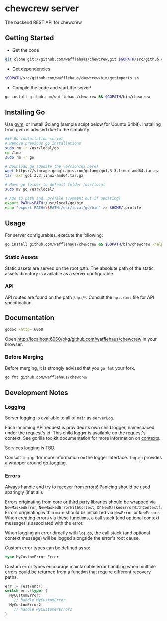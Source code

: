 # chewcrew server

The backend REST API for chewcrew

## Getting Started
* Get the code
```bash
git clone git://github.com/wafflehaus/chewcrew.git $GOPATH/src/github.com/wafflehaus/chewcrew
```

* Get dependencies
```bash
$GOPATH/src/github.com/wafflehaus/chewcrew/bin/getimports.sh
```
* Compile the code and start the server!
```bash
go install github.com/wafflehaus/chewcrew && $GOPATH/bin/chewcrew
```

## Installing Go
Use [gvm](https://github.com/moovweb/gvm), or install Golang (sample script below for Ubuntu 64bit). Installing from gvm is advised due to the simplicity.

```bash
### Go installation script
# Remove previous go installations
sudo rm -r /usr/local/go
cd /tmp
sudo rm -r go

# Download go (Update the version/OS here)
wget https://storage.googleapis.com/golang/go1.3.3.linux-amd64.tar.gz
tar -zxf go1.3.3.linux-amd64.tar.gz

# Move go folder to default folder /usr/local
sudo mv go /usr/local/

# Add to path and .profile (comment out if updating)
export PATH=$PATH:/usr/local/go/bin
echo "export PATH=\$PATH:/usr/local/go/bin" >> $HOME/.profile
```

## Usage

For server configurables, execute the following:

```bash
go install github.com/wafflehaus/chewcrew && $GOPATH/bin/chewcrew -help
```

### Static Assets

Static assets are served on the root path. The absolute path of the static assets directory is available as a server configurable.

### API

API routes are found on the path `/api/*`. Consult the `api.raml` file for API specification.

## Documentation

```bash
godoc -http=:6060
```

Open [http://localhost:6060/pkg/github.com/wafflehaus/chewcrew](http://localhost:6060/pkg/github.com/wafflehaus/chewcrew) in your browser.

### Before Merging

Before merging, it is strongly advised that you `go fmt` your fork.

```bash
go fmt github.com/wafflehaus/chewcrew
```

## Development Notes

### Logging

Server logging is available to all of `main` as `serverLog`.

Each incoming API request is provided its own child logger, namespaced under the request's id. This child logger is available on the request's context. See gorilla toolkit documentation for more information on [contexts](http://www.gorillatoolkit.org/pkg/context).

Services logging is TBD.

Consult `log.go` for more information on the logger interface. `log.go` provides a wrapper around [go-logging](https://github.com/op/go-logging).

### Errors

Always handle and try to recover from errors! Panicing should be used sparingly (if at all).

Errors originating from core or third party libraries should be wrapped via `NewMaskedError`, `NewMaskedErrorWithContext`, or `NewMaskedErrorWithContextf`. Errors originating within `main` should be initialized via `NewError` or `NewErrorf`. When creating errors via these functions, a call stack (and optional context message) is associated with the error.

When logging an error directly with `log.go`, the call stack (and optional context message) will be logged alongside the error's root cause.

Custom error types can be defined as so:
```go
type MyCustomError Error
```

Custom error types encourage maintainable error handling when multiple errors could be returned from a function that require different recovery paths.
```go
err := TestFunc()
switch err.(type) {
  MyCustomError:
    // handle MyCustomError
  MyCustomError2:
    // handle MyCustomerError2
}
```
